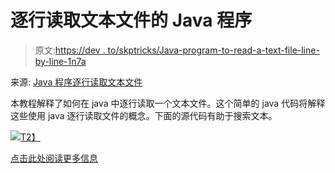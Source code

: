 # 逐行读取文本文件的 Java 程序

> 原文:[https://dev . to/skptricks/Java-program-to-read-a-text-file-line-by-line-1n7a](https://dev.to/skptricks/java-program-to-read-a-text-file-line-by-line-1n7a)

来源: [Java 程序逐行读取文本文件](https://www.skptricks.com/2019/08/java-program-to-read-text-file-line-by-line.html)

本教程解释了如何在 java 中逐行读取一个文本文件。这个简单的 java 代码将解释这些使用 java 逐行读取文件的概念。下面的源代码有助于搜索文本。

[![](../Images/4d53bcc403d4255a71938efb430c1378.png)T2】](https://res.cloudinary.com/practicaldev/image/fetch/s--lPk88qdp--/c_limit%2Cf_auto%2Cfl_progressive%2Cq_auto%2Cw_880/https://1.bp.blogspot.com/-28tGSryD2u8/XUpbjsXb8zI/AAAAAAAADNg/KMgylFQSM_8H7mDSkAn5PPaRnWEL40KdwCLcBGAs/s400/java-program-to-read-text-file-line-by-line.jpg)

[点击此处阅读更多信息](https://www.skptricks.com/2019/08/java-program-to-read-text-file-line-by-line.html)